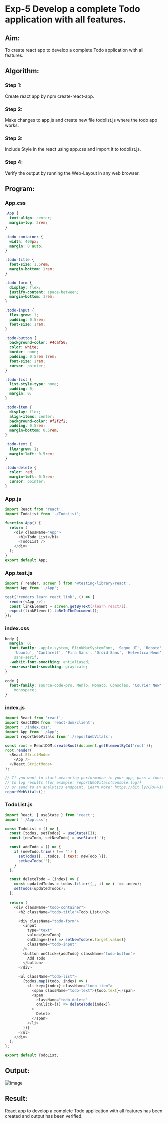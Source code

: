 # Exp-5 Develop a complete Todo application with all features.
## Aim:
To create react app to develop a complete Todo application with all features.
## Algorithm:
### Step 1:
Create react app by npm create-react-app.
### Step 2:
Make changes to app.js and create new file todolist.js where the todo app works.
### Step 3:
Include Style in the react using app.css and import it to todolist.js.
### Step 4:
Verify the output by running the Web-Layout in any web browser. 
## Program:
### App.css
```css
.App {
  text-align: center;
  margin-top: 2rem;
}

.todo-container {
  width: 400px;
  margin: 0 auto;
}

.todo-title {
  font-size: 1.5rem;
  margin-bottom: 1rem;
}

.todo-form {
  display: flex;
  justify-content: space-between;
  margin-bottom: 1rem;
}

.todo-input {
  flex-grow: 1;
  padding: 0.5rem;
  font-size: 1rem;
}

.todo-button {
  background-color: #4caf50;
  color: white;
  border: none;
  padding: 0.5rem 1rem;
  font-size: 1rem;
  cursor: pointer;
}

.todo-list {
  list-style-type: none;
  padding: 0;
  margin: 0;
}

.todo-item {
  display: flex;
  align-items: center;
  background-color: #f2f2f2;
  padding: 0.5rem;
  margin-bottom: 0.5rem;
}

.todo-text {
  flex-grow: 1;
  margin-left: 0.5rem;
}

.todo-delete {
  color: red;
  margin-left: 0.5rem;
  cursor: pointer;
}
```
### App.js
```js
import React from 'react';
import TodoList from './TodoList';

function App() {
  return (
    <div className="App">
      <h1>Todo List</h1>
      <TodoList />
    </div>
  );
}
export default App;
```
### App.test.js
```js
import { render, screen } from '@testing-library/react';
import App from './App';

test('renders learn react link', () => {
  render(<App />);
  const linkElement = screen.getByText(/learn react/i);
  expect(linkElement).toBeInTheDocument();
});
```
### index.css
```css
body {
  margin: 0;
  font-family: -apple-system, BlinkMacSystemFont, 'Segoe UI', 'Roboto', 'Oxygen',
    'Ubuntu', 'Cantarell', 'Fira Sans', 'Droid Sans', 'Helvetica Neue',
    sans-serif;
  -webkit-font-smoothing: antialiased;
  -moz-osx-font-smoothing: grayscale;
}

code {
  font-family: source-code-pro, Menlo, Monaco, Consolas, 'Courier New',
    monospace;
}
```
### index.js
```js
import React from 'react';
import ReactDOM from 'react-dom/client';
import './index.css';
import App from './App';
import reportWebVitals from './reportWebVitals';

const root = ReactDOM.createRoot(document.getElementById('root'));
root.render(
  <React.StrictMode>
    <App />
  </React.StrictMode>
);

// If you want to start measuring performance in your app, pass a function
// to log results (for example: reportWebVitals(console.log))
// or send to an analytics endpoint. Learn more: https://bit.ly/CRA-vitals
reportWebVitals();
```
### TodoList.js
```js
import React, { useState } from 'react';
import './App.css';

const TodoList = () => {
  const [todos, setTodos] = useState([]);
  const [newTodo, setNewTodo] = useState('');

  const addTodo = () => {
    if (newTodo.trim() !== '') {
      setTodos([...todos, { text: newTodo }]);
      setNewTodo('');
    }
  };

  const deleteTodo = (index) => {
    const updatedTodos = todos.filter((_, i) => i !== index);
    setTodos(updatedTodos);
  };

  return (
    <div className="todo-container">
      <h2 className="todo-title">Todo List</h2>

      <div className="todo-form">
        <input
          type="text"
          value={newTodo}
          onChange={(e) => setNewTodo(e.target.value)}
          className="todo-input"
        />
        <button onClick={addTodo} className="todo-button">
          Add Todo
        </button>
      </div>

      <ul className="todo-list">
        {todos.map((todo, index) => (
          <li key={index} className="todo-item">
            <span className="todo-text">{todo.text}</span>
            <span
              className="todo-delete"
              onClick={() => deleteTodo(index)}
            >
              Delete
            </span>
          </li>
        ))}
      </ul>
    </div>
  );
};

export default TodoList;
```
## Output:
![image](https://github.com/Karthikeyan21001828/MERN_EX05/assets/93427303/59bb6ea9-28d9-4c78-94fe-774c49b1196f)

## Result:
React app to develop a complete Todo application with all features has been created and output has been verified.
